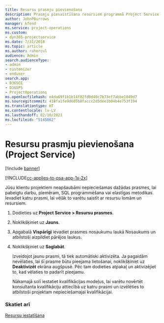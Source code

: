 ```yaml
---
title: Resursu prasmju pievienošana
description: Prasmju piesaistīšana resursiem programmā Project Service
author: JohnPBurrows
manager: kfend
ms.service: project-operations
ms.custom:
- dyn365-projectservice
ms.date: 7/31/2018
ms.topic: article
ms.author: ruhercul
audience: Admin
search.audienceType:
- admin
- customizer
- enduser
search.app:
- D365CE
- D365PS
- ProjectOperations
ms.openlocfilehash: e4da69f1b1b14f02fd0d40c7b73ef7abbe1049d7
ms.sourcegitcommit: 418fa1fe9d605b8faccc2d5dee1b04b4e753f194
ms.translationtype: HT
ms.contentlocale: lv-LV
ms.lasthandoff: 02/10/2021
ms.locfileid: "5145862"
---
```

# <a name="add-resource-skills-project-service"></a>Resursu prasmju pievienošana (Project Service)

[!include [banner](../includes/psa-now-project-operations.md)]

[!INCLUDE[cc-applies-to-psa-app-1x-2x](../includes/cc-applies-to-psa-app-1x-2x.md)]

Jūsu klientu projektiem neapšaubāmi nepieciešamas dažādas prasmes, lai pabeigtu darbu, piemēram, SQL programmēšana vai elastīgas metodikas. Ievadiet katru prasmi, lai vēlāk to varētu saistīt ar resursu lomām un resursiem.  
  
1. Dodieties uz **Project Service > Resursu prasmes**.  
  
2. Noklikšķiniet uz **Jauns**.  
  
3. Apgabalā **Vispārīgi** ievadiet prasmes nosaukumu laukā Nosaukums un atbilstoši aizpildiet pārējos laukus.  
  
4. Noklikšķiniet uz **Saglabāt**.  
  
   Izveidojot jaunu prasmi, tā tiek automātiski aktivizēta. Ja pagaidām nevēlaties, lai šī prasme būtu pieejama lietošanai, noklikšķiniet uz **Deaktivizēt** ekrāna augšpusē. Pēc tam dodieties atpakaļ un aktivizējiet to, kad vēlaties to padarīt pieejamu.  
  
   Nākamajā solī iestatiet kvalifikācijas modeļus, lai varētu novērtēt konsultanta kvalifikāciju attiecībā uz katru prasmi un izvēlēties to atbilstoši projektam nepieciešamajai kvalifikācijai.  
  
### <a name="see-also"></a>Skatiet arī  
 [Resursu iestatīšana](../psa/set-up-resources.md)
